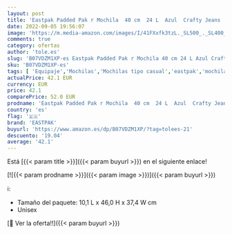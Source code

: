```yaml
---
layout: post
title: 'Eastpak Padded Pak r Mochila  40 cm  24 L  Azul  Crafty Jeans '
date: 2022-09-05 19:56:07
image: 'https://m.media-amazon.com/images/I/41FXxfk3tzL._SL500_._SL400_.jpg'
comments: true
category: ofertas
author: 'tole.es'
slug: 'B07VDZM1XP-es Eastpak Padded Pak r Mochila 40 cm 24 L Azul Crafty Jeans'
sku: 'B07VDZM1XP-es'
tags: [ 'Equipaje','Mochilas','Mochilas tipo casual','eastpak','mochila','🇪🇸', ]
actualPrice: 42.1 EUR
currency: EUR
price: 42.1
comparePrice: 52.0 EUR
prodname: 'Eastpak Padded Pak r Mochila  40 cm  24 L  Azul  Crafty Jeans '
country: 'es'
flag: '🇪🇸'
brand: 'EASTPAK'
buyurl: 'https://www.amazon.es/dp/B07VDZM1XP/?tag=tolees-21'
descuento: '19.04'
average: '42.1'
---
```


Está [{{< param title >}}]({{< param buyurl >}}) en el siguiente enlace!

[![{{< param prodname >}}]({{< param image >}})]({{< param buyurl >}})

ℹ️:

- Tamaño del paquete: 10,1 L x 46,0 H x 37,4 W cm
- Unisex

[🛒 Ver la oferta!!]({{< param buyurl >}})
